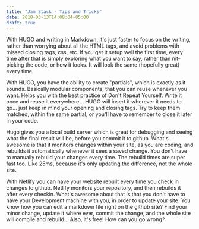 ```yaml
---
title: "Jam Stack - Tips and Tricks"
date: 2018-03-13T14:08:04-05:00
draft: true
---
```




With HUGO and writing in Markdown, it's just faster to focus on the writing, rather than worrying about all the HTML tags, and avoid problems with missed closing tags, css, etc. If you get it setup well the first time, every time after that is simply exploring what you want to say, rather than nit-picking the code, or how it looks. It will look the same (hopefully great) every time.



With HUGO, you have the ability to create "partials", which is exactly as it sounds. Basically modular components, that you can reuse whenever you want. Helps you with the best practice of Don't Repeat Yourself. Write it once and reuse it everywhere... HUGO will insert it wherever it needs to go... just keep in mind your opening and closing tags. Try to keep them matched, within the same partial, or you'll have to remember to close it later in your code.



Hugo gives you a local build server which is great for debugging and seeing what the final result will be, before you commit it to github. What's awesome is that it monitors changes within your site, as you are coding, and rebuilds it automatically whenever it sees a saved change. You don't have to manually rebuild your changes every time. The rebuild times are super fast too. Like 25ms, because it's only updating the difference, not the whole site.



With Netlify you can have your website rebuilt every time you check in changes to github. Netlify monitors your repository, and then rebuilds it after every checkin. What's awesome about that is that you don't have to have your Development machine with you, in order to update your site. You know how you can edit a markdown file right on the github site? Find your minor change, update it where ever, commit the change, and the whole site will compile and rebuild... Also, it's free! How can you go wrong?

